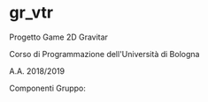 # gr_vtr

Progetto Game 2D Gravitar 

Corso di Programmazione dell'Università di Bologna

A.A. 2018/2019

Componenti Gruppo:
